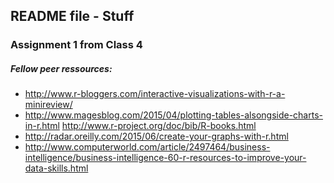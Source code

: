 ## README file - Stuff 

### Assignment 1 from Class 4

##### Fellow peer ressources:

* http://www.r-bloggers.com/interactive-visualizations-with-r-a-minireview/ 
* http://www.magesblog.com/2015/04/plotting-tables-alsongside-charts-in-r.html http://www.r-project.org/doc/bib/R-books.html 
* http://radar.oreilly.com/2015/06/create-your-graphs-with-r.html  
* http://www.computerworld.com/article/2497464/business-intelligence/business-intelligence-60-r-resources-to-improve-your-data-skills.html
